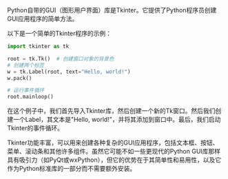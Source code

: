Python自带的GUI（图形用户界面）库是Tkinter。它提供了Python程序员创建GUI应用程序的简单方法。

以下是一个简单的Tkinter程序的示例：

```python
import tkinter as tk

root = tk.Tk()  # 创建窗口对象的背景色
# 创建两个标签
w = tk.Label(root, text="Hello, world!")
w.pack()

# 运行事件循环
root.mainloop()
```

在这个例子中，我们首先导入Tkinter库，然后创建一个新的Tk窗口。然后我们创建一个Label，其文本是"Hello, world!"，并将其添加到窗口中。最后，我们启动Tkinter的事件循环。

Tkinter功能丰富，可以用来创建各种复杂的GUI应用程序，包括文本框、按钮、菜单、滚动条和其他许多组件。虽然它可能不如一些更现代的Python GUI库那样具有吸引力（如PyQt或wxPython），但它的优势在于其简单性和易用性，以及它作为Python标准库的一部分而不需要额外安装。